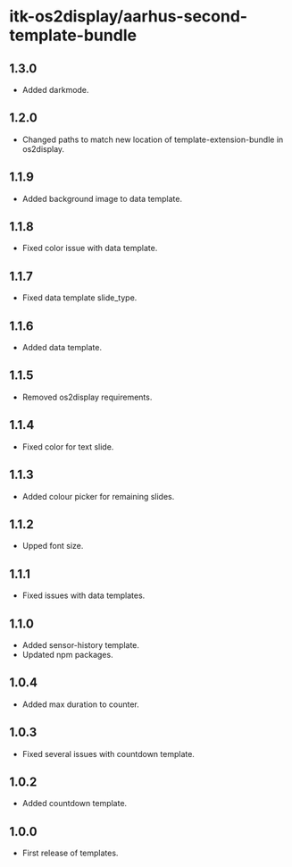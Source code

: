 # itk-os2display/aarhus-second-template-bundle

## 1.3.0

* Added darkmode.

## 1.2.0

* Changed paths to match new location of template-extension-bundle in os2display.

## 1.1.9

* Added background image to data template.

## 1.1.8

* Fixed color issue with data template.

## 1.1.7

* Fixed data template slide_type.

## 1.1.6

* Added data template.

## 1.1.5

* Removed os2display requirements.

## 1.1.4

* Fixed color for text slide.

## 1.1.3

* Added colour picker for remaining slides.

## 1.1.2

* Upped font size.

## 1.1.1

* Fixed issues with data templates.

## 1.1.0

* Added sensor-history template.
* Updated npm packages.

## 1.0.4

* Added max duration to counter.

## 1.0.3

* Fixed several issues with countdown template.

## 1.0.2

* Added countdown template.

## 1.0.0

* First release of templates.
